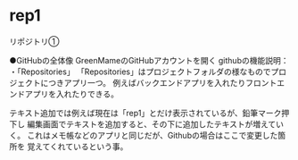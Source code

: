 # rep1
リポジトリ①

●GitHubの全体像
GreenMameのGitHubアカウントを開く
githubの機能説明：
・「Repositories」
「Repositories」はプロジェクトフォルダの様なものでプロジェクトにつきアプリ一つ。
例えばバックエンドアプリを入れたりフロントエンドアプリを入れたりできる。

テキスト追加では例えば現在は「rep1」とだけ表示されているが、鉛筆マーク押下し
編集画面でテキストを追加すると、その下に追加したテキストが増えていく。
これはメモ帳などのアプリと同じだが、Githubの場合はここで変更した箇所を
覚えてくれているという事。
